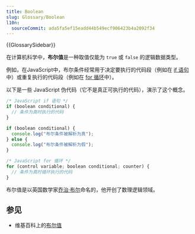 ```yaml
---
title: Boolean
slug: Glossary/Boolean
l10n:
  sourceCommit: ada5fa5ef15eadd44b549ecf906423b4a2092f34
---
```


{{GlossarySidebar}}

在计算机科学中，**布尔值**是一种取值仅能为 `true` 或 `false` 的逻辑数据类型。

例如，在JavaScript中，布尔条件经常用于决定要执行的代码段（例如在 [if 语句](/zh-CN/docs/Web/JavaScript/Reference/Statements/if...else)中）或重复执行的代码段（例如在 [for 循环](/zh-CN/docs/Web/JavaScript/Reference/Statements/for)中）。

以下是一些 JavaScript 伪代码（它不是真正可执行的代码），演示了这个概念。

```js
/* JavaScript if 语句 */
if (boolean conditional) {
  // 条件为真时执行的代码
}

if (boolean conditional) {
  console.log("布尔条件被解析为真");
} else {
  console.log("布尔条件被解析为假");
}

/* JavaScript for 循环 */
for (control variable; boolean conditional; counter) {
  // 条件为真时循环执行的代码
}
```

布尔值是以英国数学家[乔治·布尔](https://zh.wikipedia.org/wiki/乔治·布尔)命名的，他开创了数理逻辑领域。

## 参见

- 维基百科上的[布尔值](<https://zh.wikipedia.org/wiki/布林_(資料類型)>)
